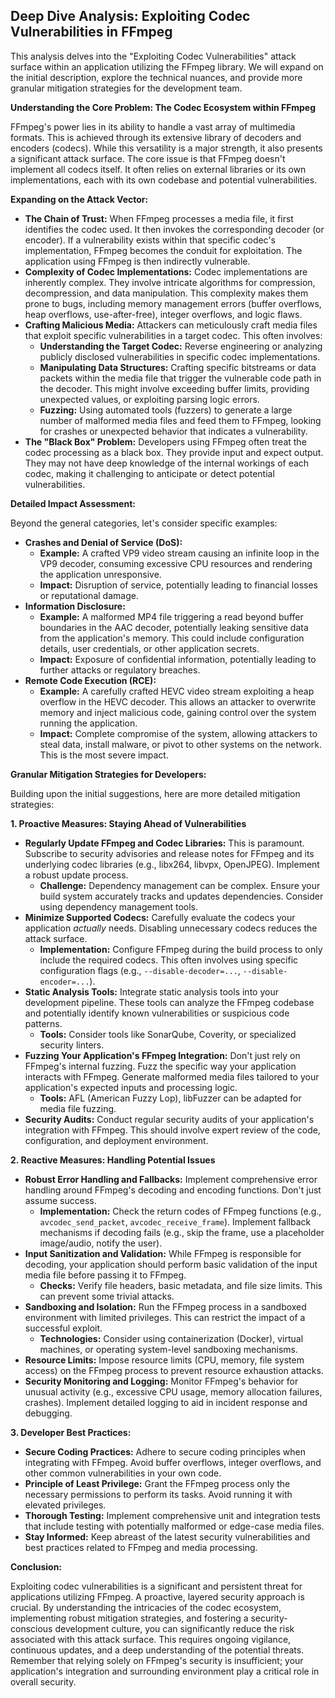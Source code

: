 ## Deep Dive Analysis: Exploiting Codec Vulnerabilities in FFmpeg

This analysis delves into the "Exploiting Codec Vulnerabilities" attack surface within an application utilizing the FFmpeg library. We will expand on the initial description, explore the technical nuances, and provide more granular mitigation strategies for the development team.

**Understanding the Core Problem: The Codec Ecosystem within FFmpeg**

FFmpeg's power lies in its ability to handle a vast array of multimedia formats. This is achieved through its extensive library of decoders and encoders (codecs). While this versatility is a major strength, it also presents a significant attack surface. The core issue is that FFmpeg doesn't implement all codecs itself. It often relies on external libraries or its own implementations, each with its own codebase and potential vulnerabilities.

**Expanding on the Attack Vector:**

* **The Chain of Trust:** When FFmpeg processes a media file, it first identifies the codec used. It then invokes the corresponding decoder (or encoder). If a vulnerability exists within that specific codec's implementation, FFmpeg becomes the conduit for exploitation. The application using FFmpeg is then indirectly vulnerable.
* **Complexity of Codec Implementations:** Codec implementations are inherently complex. They involve intricate algorithms for compression, decompression, and data manipulation. This complexity makes them prone to bugs, including memory management errors (buffer overflows, heap overflows, use-after-free), integer overflows, and logic flaws.
* **Crafting Malicious Media:** Attackers can meticulously craft media files that exploit specific vulnerabilities in a target codec. This often involves:
    * **Understanding the Target Codec:**  Reverse engineering or analyzing publicly disclosed vulnerabilities in specific codec implementations.
    * **Manipulating Data Structures:** Crafting specific bitstreams or data packets within the media file that trigger the vulnerable code path in the decoder. This might involve exceeding buffer limits, providing unexpected values, or exploiting parsing logic errors.
    * **Fuzzing:** Using automated tools (fuzzers) to generate a large number of malformed media files and feed them to FFmpeg, looking for crashes or unexpected behavior that indicates a vulnerability.
* **The "Black Box" Problem:** Developers using FFmpeg often treat the codec processing as a black box. They provide input and expect output. They may not have deep knowledge of the internal workings of each codec, making it challenging to anticipate or detect potential vulnerabilities.

**Detailed Impact Assessment:**

Beyond the general categories, let's consider specific examples:

* **Crashes and Denial of Service (DoS):**
    * **Example:** A crafted VP9 video stream causing an infinite loop in the VP9 decoder, consuming excessive CPU resources and rendering the application unresponsive.
    * **Impact:**  Disruption of service, potentially leading to financial losses or reputational damage.
* **Information Disclosure:**
    * **Example:** A malformed MP4 file triggering a read beyond buffer boundaries in the AAC decoder, potentially leaking sensitive data from the application's memory. This could include configuration details, user credentials, or other application secrets.
    * **Impact:** Exposure of confidential information, potentially leading to further attacks or regulatory breaches.
* **Remote Code Execution (RCE):**
    * **Example:** A carefully crafted HEVC video stream exploiting a heap overflow in the HEVC decoder. This allows an attacker to overwrite memory and inject malicious code, gaining control over the system running the application.
    * **Impact:** Complete compromise of the system, allowing attackers to steal data, install malware, or pivot to other systems on the network. This is the most severe impact.

**Granular Mitigation Strategies for Developers:**

Building upon the initial suggestions, here are more detailed mitigation strategies:

**1. Proactive Measures: Staying Ahead of Vulnerabilities**

* **Regularly Update FFmpeg and Codec Libraries:** This is paramount. Subscribe to security advisories and release notes for FFmpeg and its underlying codec libraries (e.g., libx264, libvpx, OpenJPEG). Implement a robust update process.
    * **Challenge:** Dependency management can be complex. Ensure your build system accurately tracks and updates dependencies. Consider using dependency management tools.
* **Minimize Supported Codecs:**  Carefully evaluate the codecs your application *actually* needs. Disabling unnecessary codecs reduces the attack surface.
    * **Implementation:**  Configure FFmpeg during the build process to only include the required codecs. This often involves using specific configuration flags (e.g., `--disable-decoder=...`, `--disable-encoder=...`).
* **Static Analysis Tools:** Integrate static analysis tools into your development pipeline. These tools can analyze the FFmpeg codebase and potentially identify known vulnerabilities or suspicious code patterns.
    * **Tools:** Consider tools like SonarQube, Coverity, or specialized security linters.
* **Fuzzing Your Application's FFmpeg Integration:**  Don't just rely on FFmpeg's internal fuzzing. Fuzz the specific way your application interacts with FFmpeg. Generate malformed media files tailored to your application's expected inputs and processing logic.
    * **Tools:**  AFL (American Fuzzy Lop), libFuzzer can be adapted for media file fuzzing.
* **Security Audits:** Conduct regular security audits of your application's integration with FFmpeg. This should involve expert review of the code, configuration, and deployment environment.

**2. Reactive Measures: Handling Potential Issues**

* **Robust Error Handling and Fallbacks:** Implement comprehensive error handling around FFmpeg's decoding and encoding functions. Don't just assume success.
    * **Implementation:** Check the return codes of FFmpeg functions (e.g., `avcodec_send_packet`, `avcodec_receive_frame`). Implement fallback mechanisms if decoding fails (e.g., skip the frame, use a placeholder image/audio, notify the user).
* **Input Sanitization and Validation:**  While FFmpeg is responsible for decoding, your application should perform basic validation of the input media file before passing it to FFmpeg.
    * **Checks:** Verify file headers, basic metadata, and file size limits. This can prevent some trivial attacks.
* **Sandboxing and Isolation:** Run the FFmpeg process in a sandboxed environment with limited privileges. This can restrict the impact of a successful exploit.
    * **Technologies:**  Consider using containerization (Docker), virtual machines, or operating system-level sandboxing mechanisms.
* **Resource Limits:**  Impose resource limits (CPU, memory, file system access) on the FFmpeg process to prevent resource exhaustion attacks.
* **Security Monitoring and Logging:**  Monitor FFmpeg's behavior for unusual activity (e.g., excessive CPU usage, memory allocation failures, crashes). Implement detailed logging to aid in incident response and debugging.

**3. Developer Best Practices:**

* **Secure Coding Practices:**  Adhere to secure coding principles when integrating with FFmpeg. Avoid buffer overflows, integer overflows, and other common vulnerabilities in your own code.
* **Principle of Least Privilege:**  Grant the FFmpeg process only the necessary permissions to perform its tasks. Avoid running it with elevated privileges.
* **Thorough Testing:**  Implement comprehensive unit and integration tests that include testing with potentially malformed or edge-case media files.
* **Stay Informed:**  Keep abreast of the latest security vulnerabilities and best practices related to FFmpeg and media processing.

**Conclusion:**

Exploiting codec vulnerabilities is a significant and persistent threat for applications utilizing FFmpeg. A proactive, layered security approach is crucial. By understanding the intricacies of the codec ecosystem, implementing robust mitigation strategies, and fostering a security-conscious development culture, you can significantly reduce the risk associated with this attack surface. This requires ongoing vigilance, continuous updates, and a deep understanding of the potential threats. Remember that relying solely on FFmpeg's security is insufficient; your application's integration and surrounding environment play a critical role in overall security.
